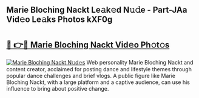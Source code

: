 ## Marie Bloching Nackt Le𝚊k𝚎d N𝚞𝚍e - Part-JAa Vid𝚎o Le𝚊ks Photos kXF0g

# <h2><a href="http://fb75kd.evod.top/?m=Marie+Bloching+Nackt">🔗 👉🔴 Marie Bloching Nackt Vid𝚎o Ph𝚘t𝚘s</a></h2>

[![Marie Bloching Nackt N𝚞d𝚎s](https://i.imgur.com/8V9OHl7.gif)](http://fb75kd.evod.top/?m=Marie+Bloching+Nackt)
Web personality Marie Bloching Nackt and content creator, acclaimed for posting dance and lifestyle themes through popular dance challenges and brief vlogs. A public figure like Marie Bloching Nackt, with a large platform and a captive audience, can use his influence to bring about positive change. 
